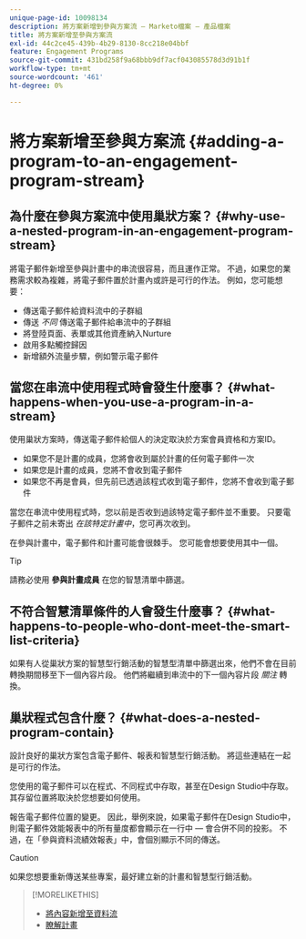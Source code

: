 ```yaml
---
unique-page-id: 10098134
description: 將方案新增到參與方案流 — Marketo檔案 — 產品檔案
title: 將方案新增至參與方案流
exl-id: 44c2ce45-439b-4b29-8130-8cc218e04bbf
feature: Engagement Programs
source-git-commit: 431bd258f9a68bbb9df7acf043085578d3d91b1f
workflow-type: tm+mt
source-wordcount: '461'
ht-degree: 0%

---
```


# 將方案新增至參與方案流 {#adding-a-program-to-an-engagement-program-stream}

## 為什麼在參與方案流中使用巢狀方案？ {#why-use-a-nested-program-in-an-engagement-program-stream}

將電子郵件新增至參與計畫中的串流很容易，而且運作正常。 不過，如果您的業務需求較為複雜，將電子郵件置於計畫內或許是可行的作法。 例如，您可能想要：

* 傳送電子郵件給資料流中的子群組
* 傳送 *不同* 傳送電子郵件給串流中的子群組
* 將登陸頁面、表單或其他資產納入Nurture
* 啟用多點觸控歸因
* 新增額外流量步驟，例如警示電子郵件

## 當您在串流中使用程式時會發生什麼事？ {#what-happens-when-you-use-a-program-in-a-stream}

使用巢狀方案時，傳送電子郵件給個人的決定取決於方案會員資格和方案ID。

* 如果您不是計畫的成員，您將會收到屬於計畫的任何電子郵件一次
* 如果您是計畫的成員，您將不會收到電子郵件
* 如果您不再是會員，但先前已透過該程式收到電子郵件，您將不會收到電子郵件

當您在串流中使用程式時，您以前是否收到過該特定電子郵件並不重要。 只要電子郵件之前未寄出 *在該特定計畫中*，您可再次收到。

在參與計畫中，電子郵件和計畫可能會很棘手。 您可能會想要使用其中一個。

>[!TIP]
>
>請務必使用 **參與計畫成員** 在您的智慧清單中篩選。

## 不符合智慧清單條件的人會發生什麼事？ {#what-happens-to-people-who-dont-meet-the-smart-list-criteria}

如果有人從巢狀方案的智慧型行銷活動的智慧型清單中篩選出來，他們不會在目前轉換期間移至下一個內容片段。 他們將繼續到串流中的下一個內容片段 *關注* 轉換。

## 巢狀程式包含什麼？ {#what-does-a-nested-program-contain}

設計良好的巢狀方案包含電子郵件、報表和智慧型行銷活動。 將這些連結在一起是可行的作法。

您使用的電子郵件可以在程式、不同程式中存取，甚至在Design Studio中存取。 其存留位置將取決於您想要如何使用。

報告電子郵件位置的變更。 因此，舉例來說，如果電子郵件在Design Studio中，則電子郵件效能報表中的所有量度都會顯示在一行中 — 會合併不同的投影。 不過，在「參與資料流績效報表」中，會個別顯示不同的傳送。

>[!CAUTION]
>
>如果您想要重新傳送某些專案，最好建立新的計畫和智慧型行銷活動。

>[!MORELIKETHIS]
>
>* [將內容新增至資料流](/help/marketo/product-docs/email-marketing/drip-nurturing/creating-an-engagement-program/add-content-to-a-stream.md)
>* [瞭解計畫](/help/marketo/product-docs/core-marketo-concepts/programs/creating-programs/understanding-programs.md)
